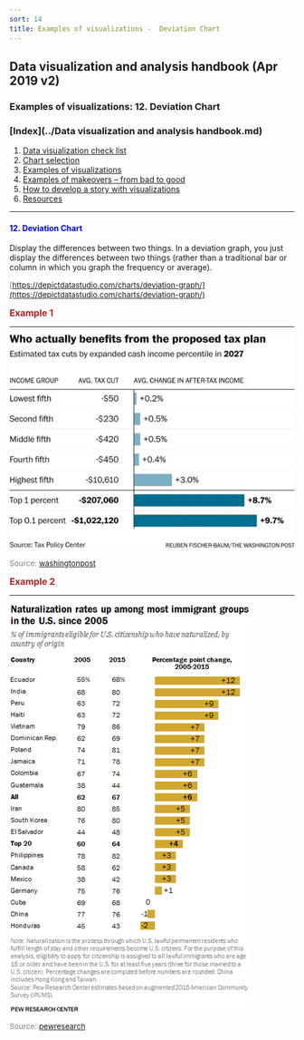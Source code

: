 ```yaml
---
sort: 14
title: Examples of visualizations -  Deviation Chart
---
```


## Data visualization and analysis handbook (Apr 2019 v2)
###  Examples of visualizations: 12. Deviation Chart

### [Index](../Data visualization and analysis handbook.md)

1. [Data visualization check list](1_checklist.md)
1. [Chart selection](2_chartselection.md)
1. [Examples of visualizations](3_chartindex.md)
1. [Examples of makeovers – from bad to good](4_makeover.md)
1. [How to develop a story with visualizations](5_story.md)
1. [Resources](6_resources.md)


***


#### <span style="color:blue; ">12. Deviation Chart</span>

Display the differences between two things.
In a deviation graph, you just display the differences between two things (rather than a traditional bar or column in which you graph the frequency or average).


<span style="color:gray; font-size:10pt;">[https://depictdatastudio.com/charts/deviation-graph/](https://depictdatastudio.com/charts/deviation-graph/)</span>

<span style="color:FireBrick; font-size:12pt; font-weight : bold;">Example 1</Span>

***

![png](img/Picture48.png)

<span style="color:gray; font-size:10pt;">Source: [washingtonpost](https://www.washingtonpost.com/news/wonk/wp/2017/09/29/gop-tax-plan-would-provide-major-gains-for-richest-1-percent-and-uneven-benefits-for-the-middle-class-report-says/?%3Ftid%3D=sm_pg&utm_term=.170efd76bb0b)</span>

<span style="color:FireBrick; font-size:12pt; font-weight : bold;">Example 2</Span>

***

![png](img/Picture49.png)

<span style="color:gray; font-size:10pt;">Source: [pewresearch](https://www.pewresearch.org/fact-tank/2018/01/18/naturalization-rate-among-u-s-immigrants-up-since-2005-with-india-among-the-biggest-gainers/)</span>


